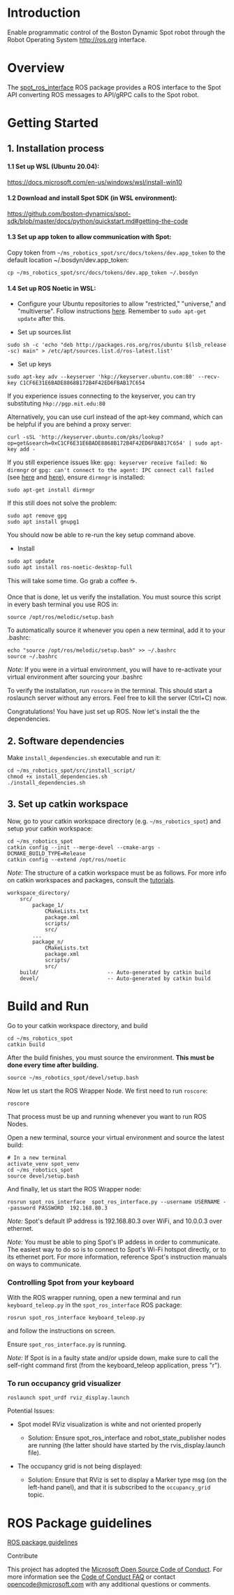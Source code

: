 		
# Introduction 
Enable programmatic control of the Boston Dynamic Spot robot through the Robot Operating System http://ros.org interface. 

# Overview

The [spot_ros_interface](./src/spot_ros_interface/) ROS package provides a ROS interface to the Spot API converting ROS messages to API/gRPC calls to the Spot robot.

# Getting Started
## 1.	Installation process

#### 1.1 Set up WSL (Ubuntu 20.04):
https://docs.microsoft.com/en-us/windows/wsl/install-win10

#### 1.2 Download and install Spot SDK (in WSL environment):
https://github.com/boston-dynamics/spot-sdk/blob/master/docs/python/quickstart.md#getting-the-code

#### 1.3 Set up app token to allow communication with Spot:

Copy token from `~/ms_robotics_spot/src/docs/tokens/dev.app_token` to the default location ~/.bosdyn/dev.app_token:
```
cp ~/ms_robotics_spot/src/docs/tokens/dev.app_token ~/.bosdyn
```

#### 1.4 Set up ROS Noetic in WSL:
- Configure your Ubuntu repositories to allow "restricted," "universe," and "multiverse". Follow instructions [here](https://help.ubuntu.com/community/Repositories/CommandLine).
Remember to `sudo apt-get update` after this.


- Set up sources.list
```
sudo sh -c 'echo "deb http://packages.ros.org/ros/ubuntu $(lsb_release -sc) main" > /etc/apt/sources.list.d/ros-latest.list'
```
- Set up keys
```
sudo apt-key adv --keyserver 'hkp://keyserver.ubuntu.com:80' --recv-key C1CF6E31E6BADE8868B172B4F42ED6FBAB17C654
```
If you experience issues connecting to the keyserver, you can try substituting `hkp://pgp.mit.edu:80`

Alternatively, you can use curl instead of the apt-key command, which can be helpful if you are behind a proxy server:

```
curl -sSL 'http://keyserver.ubuntu.com/pks/lookup?op=get&search=0xC1CF6E31E6BADE8868B172B4F42ED6FBAB17C654' | sudo apt-key add -
```

If you still experience issues like:
 `gpg: keyserver receive failed: No dirmngr`
 or
 `gpg: can't connect to the agent: IPC connect call failed`  (see [here](https://github.com/microsoft/WSL/issues/5125) and [here](https://stackoverflow.com/questions/46673717/gpg-cant-connect-to-the-agent-ipc-connect-call-failed)), ensure `dirmngr` is installed:
 ```
 sudo apt-get install dirmngr
 ```
 If this still does not solve the problem:
```
sudo apt remove gpg
sudo apt install gnupg1
```
You should now be able to re-run the key setup command above.
- Install
```
sudo apt update
sudo apt install ros-noetic-desktop-full
```
This will take some time. Go grab a coffee :coffee:.

Once that is done, let us verify the installation. You must source this script in every bash terminal you use ROS in:
```
source /opt/ros/melodic/setup.bash
```
To automatically source it whenever you open a new terminal, add it to your .bashrc:
```
echo "source /opt/ros/melodic/setup.bash" >> ~/.bashrc
source ~/.bashrc
```
*Note:* If you were in a virtual environment, you will have to re-activate your virtual environment after sourcing your .bashrc


To verify the installation, run `roscore` in the terminal. This should start a roslaunch server without any errors. Feel free to kill the server (Ctrl+C) now.

Congratulations! You have just set up ROS. Now let's install the  the dependencies.

## 2.	Software dependencies

Make `install_dependencies.sh` executable and run it:
```
cd ~/ms_robotics_spot/src/install_script/
chmod +x install_dependencies.sh
./install_dependencies.sh
```
## 3.   Set up catkin workspace
Now, go to your catkin workspace directory (e.g. `~/ms_robotics_spot`) and setup your catkin workspace:
```
cd ~/ms_robotics_spot
catkin config --init --merge-devel --cmake-args -DCMAKE_BUILD_TYPE=Release
catkin config --extend /opt/ros/noetic
```

*Note:* The structure of a catkin workspace must be as follows. For more info on catkin workspaces and packages, consult the [tutorials](http://wiki.ros.org/catkin/workspaces).
```
workspace_directory/
    src/
        package_1/
            CMakeLists.txt
            package.xml
            scripts/
            src/
        ...
        package_n/
            CMakeLists.txt
            package.xml
            scripts/
            src/
    build/                      -- Auto-generated by catkin build
    devel/                      -- Auto-generated by catkin build
```

# Build and Run
Go to your catkin workspace directory, and build
```
cd ~/ms_robotics_spot
catkin build
```

After the build finishes, you must source the environment. **This must be done every time after building.**
```
source ~/ms_robotics_spot/devel/setup.bash
```

Now let us start the ROS Wrapper Node. We first need to run `roscore`:
```
roscore
```
That process must be up and running whenever you want to run ROS Nodes.

Open a new terminal, source your virtual environment and source the latest build:
```
# In a new terminal
activate_venv spot_venv
cd ~/ms_robotics_spot
source devel/setup.bash
```
And finally, let us start the ROS Wrapper node:
```
rosrun spot_ros_interface  spot_ros_interface.py --username USERNAME --password PASSWORD  192.168.80.3
```
*Note:* Spot's default IP address is 192.168.80.3 over WiFi, and 10.0.0.3 over ethernet.

*Note:* You must be able to ping Spot's IP addess in order to communicate. The easiest way to do so is to connect to Spot's Wi-Fi hotspot directly, or to its ethernet port. For more information, reference Spot's instruction manuals on ways to communicate.

### Controlling Spot from your keyboard

With the ROS wrapper running, open a new terminal and run `keyboard_teleop.py` in the `spot_ros_interface` ROS package:
```
rosrun spot_ros_interface keyboard_teleop.py
```
and follow the instructions on screen.

Ensure `spot_ros_interface.py` is running.

*Note:* If Spot is in a faulty state and/or upside down, make sure to call the self-right command first (from the keyboard_teleop application, press "r").

### To run occupancy grid visualizer

```
roslaunch spot_urdf rviz_display.launch
```

Potential Issues:

- Spot model RViz visualization is white and not oriented properly
    - Solution: Ensure spot_ros_interface and robot_state_publisher nodes are running (the latter should have started by the rvis_display.launch file).

- The occupancy grid is not being displayed:
    - Solution: Ensure that RViz is set to display a Marker type msg (on the left-hand panel), and that it is subscribed to the `occupancy_grid` topic.

# ROS Package guidelines
[ROS package guidelines](https://github.com/ethz-asl/mav_tools_public/wiki/How-to-Write-a-ROS-Package)

Contribute

This project has adopted the [Microsoft Open Source Code of Conduct](https://opensource.microsoft.com/codeofconduct/). For more information see the [Code of Conduct FAQ](https://opensource.microsoft.com/codeofconduct/faq/) or contact [opencode@microsoft.com](mailto:opencode@microsoft.com) with any additional questions or comments.



